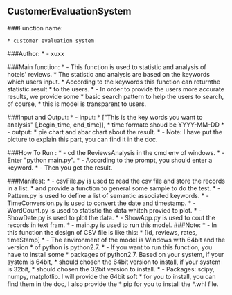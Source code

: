 ## CustomerEvaluationSystem

###Function name:
	
	* customer evaluation system

###Author:
	* - xuxx

###Main function:
	* - This function is used to statistic and analysis of  hotels' reviews. 
	* The statistic and analysis are based on the keywords which users input. 
	* According to the keywords this function can returnthe statistic result 
	* to the users.
	* - In order to provide the users more accurate results, we provide some
	* basic search pattern to help the users to search, of course, 
	* this is model is transparent to users.

###Input and Output:
	* - input:
	* ["This is the key words you want to analysis" [,begin_time, end_time]], 
	* time formate shoud be YYYY-MM-DD
	* - output:
	* pie chart and abar chart about the result.
	* - Note:
	I have put the picture to explain this part, you can find it in the doc.

###How To Run :
	* - cd the ReviewsAnalysis in the cmd env of windows.
	* - Enter "python main.py".
	* - According to the prompt, you should enter a keyword.
	* - Then you get the result.

###Manifest:
	* - csvFile.py is used to read the csv file and store the records in a list.
	* and provide a function to general some sample to do the test.
	* - Pattern.py is used to define a list of  semantic associated keywords.
	* - TimeConversion.py is used to convert the date and timestamp.
	* - WordCount.py is used to statistic the data whitch provied to plot.
	* - ShowDate.py is used to plot the data.
	* - ShowApp.py is used to cout the records in text fram.
	* - main.py is used to run this model. 
###Note:
	* - In this function the design of CSV file is like this:
	* [Id, reviews, rates, timeStamp]
	* - The environment of the model is Windows with 64bit and the version
	* of python is python2.7. 
	* - If you want to run this function, you have to install some
	* packages of python2.7. Based on your system, if your system is 64bit,
	* should chosen the 64bit version to install, if your system is 32bit,
	* should chosen the 32bit version to install.
	* - Packages: scipy, numpy, matplotlib. I will provide the 64bit soft
	* for you to install, you can find them in the doc, I also provide the
	* pip for you to install the *.whl file.
